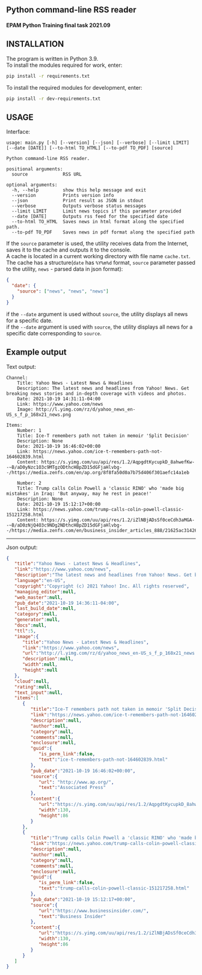 ## Python command-line RSS reader  
#### EPAM Python Training final task 2021.09  

## INSTALLATION

The program is written in Python 3.9.  
To install the modules required for work, enter:
```bash
pip install -r requirements.txt
```
To install the required modules for development, enter:
```bash
pip install -r dev-requirements.txt
```

## USAGE

Interface:  
```
usage: main.py [-h] [--version] [--json] [--verbose] [--limit LIMIT] [--date [DATE]] [--to-html TO_HTML] [--to-pdf TO_PDF] [source]

Python command-line RSS reader.

positional arguments:
  source             RSS URL

optional arguments:
  -h, --help         show this help message and exit
  --version          Prints version info
  --json             Print result as JSON in stdout
  --verbose          Outputs verbose status messages
  --limit LIMIT      Limit news topics if this parameter provided
  --date [DATE]      Outputs rss feed for the specified date
  --to-html TO_HTML  Saves news in html format along the specified path.
  --to-pdf TO_PDF    Saves news in pdf format along the specified path
```

If the `source` parameter is used, the utility receives data from the Internet, saves it to the cache and outputs it to the console.  
A cache is located in a current working directory with file name `cache.txt`.  
The cache has a structure(`date` has `%Y%m%d` format, `source` parameter passed to the utility, `news` - parsed data in json format):

```json
{
  "date": {
    "source": ["news", "news", "news"]
  }
}
```

if the `--date` argument is used without `source`, the utility displays all news for a specific date.  
if the `--date` argument is used with `source`, the utility displays all news for a specific date corresponding to `source`.

## Example output  

Text output:   

```
Channel:
    Title: Yahoo News - Latest News & Headlines
    Description: The latest news and headlines from Yahoo! News. Get breaking news stories and in-depth coverage with videos and photos.
    Date: 2021-10-19 14:31:11-04:00
    Link: https://www.yahoo.com/news
    Image: http://l.yimg.com/rz/d/yahoo_news_en-US_s_f_p_168x21_news.png

Items:
    Number: 1
    Title: Ice-T remembers path not taken in memoir 'Split Decision'
    Description: None
    Date: 2021-10-19 16:46:02+00:00
    Link: https://news.yahoo.com/ice-t-remembers-path-not-164602839.html
    Content: https://s.yimg.com/uu/api/res/1.2/AqpgdtKycupkD_8ahwefKw--~B/aD0yNzc1O3c9MTgzODthcHBpZD15dGFjaHlvbg--/https://media.zenfs.com/en/ap.org/8f8fa50d0a7b75d406f301aefc14a1eb

    Number: 2
    Title: Trump calls Colin Powell a 'classic RINO' who 'made big mistakes' in Iraq: 'But anyway, may he rest in peace!'
    Description: None
    Date: 2021-10-19 15:12:17+00:00
    Link: https://news.yahoo.com/trump-calls-colin-powell-classic-151217258.html
    Content: https://s.yimg.com/uu/api/res/1.2/iZlNBjADsSf0ceCdh3aMGA--~B/aD0zNjQ4O3c9NDg2NDthcHBpZD15dGFjaHlvbg--/https://media.zenfs.com/en/business_insider_articles_888/21625ac31426aecb2d2893ffe31943ee
```

---
Json output:  

```json
{
   "title":"Yahoo News - Latest News & Headlines",
   "link":"https://www.yahoo.com/news",
   "description":"The latest news and headlines from Yahoo! News. Get breaking news stories and in-depth coverage with videos and photos.",
   "language":"en-US",
   "copyright":"Copyright (c) 2021 Yahoo! Inc. All rights reserved",
   "managing_editor":null,
   "web_master":null,
   "pub_date":"2021-10-19 14:36:11-04:00",
   "last_build_date":null,
   "category":null,
   "generator":null,
   "docs":null,
   "ttl":5,
   "image":{
      "title":"Yahoo News - Latest News & Headlines",
      "link":"https://www.yahoo.com/news",
      "url":"http://l.yimg.com/rz/d/yahoo_news_en-US_s_f_p_168x21_news.png",
      "description":null,
      "width":null,
      "height":null
   },
   "cloud":null,
   "rating":null,
   "text_input":null,
   "items":[
      {
         "title":"Ice-T remembers path not taken in memoir 'Split Decision'",
         "link":"https://news.yahoo.com/ice-t-remembers-path-not-164602839.html",
         "description":null,
         "author":null,
         "category":null,
         "comments":null,
         "enclosure":null,
         "guid":{
            "is_perm_link":false,
            "text":"ice-t-remembers-path-not-164602839.html"
         },
         "pub_date":"2021-10-19 16:46:02+00:00",
         "source":{
            "url": "http://www.ap.org/",
            "text":"Associated Press"
         },
         "content":{
            "url":"https://s.yimg.com/uu/api/res/1.2/AqpgdtKycupkD_8ahwefKw--~B/aD0yNzc1O3c9MTgzODthcHBpZD15dGFjaHlvbg--/https://media.zenfs.com/en/ap.org/8f8fa50d0a7b75d406f301aefc14a1eb",
            "width":130,
            "height":86
         }
      },
      {
         "title":"Trump calls Colin Powell a 'classic RINO' who 'made big mistakes' in Iraq: 'But anyway, may he rest in peace!'",
         "link":"https://news.yahoo.com/trump-calls-colin-powell-classic-151217258.html",
         "description":null,
         "author":null,
         "category":null,
         "comments":null,
         "enclosure":null,
         "guid":{
            "is_perm_link":false,
            "text":"trump-calls-colin-powell-classic-151217258.html"
         },
         "pub_date":"2021-10-19 15:12:17+00:00",
         "source":{
            "url":"https://www.businessinsider.com/",
            "text":"Business Insider"
         },
         "content":{
            "url":"https://s.yimg.com/uu/api/res/1.2/iZlNBjADsSf0ceCdh3aMGA--~B/aD0zNjQ4O3c9NDg2NDthcHBpZD15dGFjaHlvbg--/https://media.zenfs.com/en/business_insider_articles_888/21625ac31426aecb2d2893ffe31943ee",
            "width":130,
            "height":86
         }
      }
   ]
}
```
